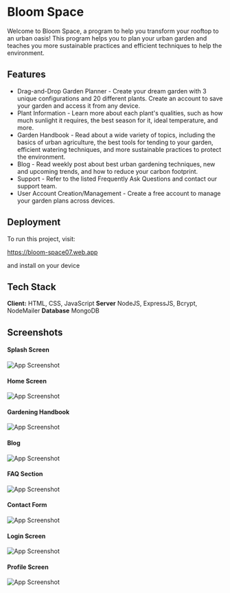 # Bloom Space

Welcome to Bloom Space, a program to help you transform your rooftop to an urban oasis! This program helps you to plan your urban garden and teaches you more sustainable practices and efficient techniques to help the environment.


## Features

- Drag-and-Drop Garden Planner - Create your dream garden with 3 unique configurations and 20 different plants. Create an account to save your garden and access it from any device.
- Plant Information - Learn more about each plant's qualities, such as how much sunlight it requires, the best season for it, ideal temperature, and more.
- Garden Handbook - Read about a wide variety of topics, including the basics of urban agriculture, the best tools for tending to your garden, efficient watering techniques, and more sustainable practices to protect the environment.
- Blog - Read weekly post about best urban gardening techniques, new and upcoming trends, and how to reduce your carbon footprint.
- Support - Refer to the listed Frequently Ask Questions and contact our support team.
- User Account Creation/Management - Create a free account to manage your garden plans across devices.


## Deployment

To run this project, visit:

https://bloom-space07.web.app

and install on your device


## Tech Stack

**Client:** HTML, CSS, JavaScript
**Server** NodeJS, ExpressJS, Bcrypt, NodeMailer
**Database** MongoDB


## Screenshots

#### Splash Screen
![App Screenshot](https://bloom-space07.web.app/images.rdme-screenshots/splash-screen.png)

#### Home Screen
![App Screenshot](https://bloom-space07.web.app/images/rdme-screenshots/home-pg.png)

#### Gardening Handbook
![App Screenshot](https://bloom-space07.web.app/images/rdme-screenshots/handbook-pg.png)

#### Blog
![App Screenshot](https://bloom-space07.web.app/images/rdme-screenshots/blog-pg.png)

#### FAQ Section
![App Screenshot](https://bloom-space07.web.app/images/rdme-screenshots/faq-pg.png)

#### Contact Form
![App Screenshot](https://bloom-space07.web.app/images/rdme-screenshots/contact-pg.png)

#### Login Screen
![App Screenshot](https://bloom-space07.web.app/images/rdme-screenshots/login-pg.png)

#### Profile Screen
![App Screenshot](https://bloom-space07.web.app/images/rdme-screenshots/profile-pg.png)
